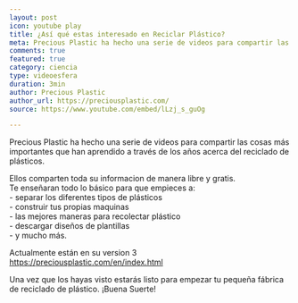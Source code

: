 ```yaml
---
layout: post
icon: youtube play
title: ¿Así qué estas interesado en Reciclar Plástico?
meta: Precious Plastic ha hecho una serie de videos para compartir las cosas más importantes que han aprendido a través de los años acerca del reciclado de plásticos.
comments: true
featured: true
category: ciencia
type: videoesfera
duration: 3min
author: Precious Plastic
author_url: https://preciousplastic.com/
source: https://www.youtube.com/embed/lLzj_s_guOg

---
```


<p>Precious Plastic ha hecho una serie de videos para compartir las cosas m&aacute;s importantes que han aprendido a trav&eacute;s de los a&ntilde;os acerca del reciclado de pl&aacute;sticos.</p>

<p>Ellos comparten toda su informacion de manera libre y gratis.
	<br>Te ense&ntilde;aran todo lo b&aacute;sico para que empieces a:
	<br>- separar los diferentes tipos de pl&aacute;sticos
	<br>- construir tus propias maquinas
	<br>- las mejores maneras para recolectar pl&aacute;stico
	<br>- descargar dise&ntilde;os de plantillas
	<br>- y mucho m&aacute;s.</p>

<p>Actualmente est&aacute;n en su version 3
	<br><a data-ft='{"tn":"-U"}' data-lynx-mode="async" data-lynx-uri="https://l.facebook.com/l.php?u=https%3A%2F%2Fpreciousplastic.com%2Fen%2Findex.html&h=ATMsOPq9b_PBm1Jlf40hA61QVjkQzuG8bPMIL1su0YD-MH6qJ3jsLjwx4hfy455jWslwPdZg006dmyuxshRfJKs02hTC-PtlSyrOb2xbAXiwSM8gqwgx5n_h2kIFk_FH21EEEI0ckdntMIsZ-mrLVQn0QEESZwkzPC5OXgeIwH2GF1fm4olPEaW7Fmli3YUqVH3uB80Kw-3dDgE-xquvCF_gJp5RELWc5_4V4e4ruXSrc7O2-2LSklkQh5Pt1xrczAscKkZ9deGl5m5KHU7L9AWoLYtsXgsf7TaBqBrkAkkd" href="https://preciousplastic.com/en/index.html" rel="noopener nofollow" target="_blank">https://preciousplastic.com/en/index.html</a></p>

<p>Una vez que los hayas visto estar&aacute;s listo para empezar tu peque&ntilde;a f&aacute;brica de reciclado de pl&aacute;stico. &iexcl;Buena Suerte!</p>

